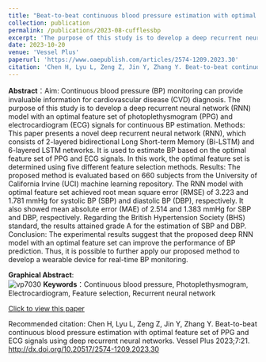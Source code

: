 ```yaml
---
title: "Beat-to-beat continuous blood pressure estimation with optimal feature set of PPG and ECG signals using deep recurrent neural networks"
collection: publication
permalink: /publications/2023-08-cufflessbp
excerpt: 'The purpose of this study is to develop a deep recurrent neural network (RNN) model with optimal feature set of photoplethysmogram (PPG) and electrocardiogram (ECG) signals for continuous BP estimation. '
date: 2023-10-20
venue: 'Vessel Plus'
paperurl: 'https://www.oaepublish.com/articles/2574-1209.2023.30'
citation: 'Chen H, Lyu L, Zeng Z, Jin Y, Zhang Y. Beat-to-beat continuous blood pressure estimation with optimal feature set of PPG and ECG signals using deep recurrent neural networks. Vessel Plus. 2023; 7: 21. http://dx.doi.org/10.20517/2574-1209.2023.30'
---
```

**Abstract**：Aim: Continuous blood pressure (BP) monitoring can provide invaluable information for cardiovascular disease (CVD) diagnosis. The purpose of this study is to develop a deep recurrent neural network (RNN) model with an optimal feature set of photoplethysmogram (PPG) and electrocardiogram (ECG) signals for continuous BP estimation.
Methods: This paper presents a novel deep recurrent neural network (RNN), which consists of 2-layered bidirectional Long Short-term Memory (Bi-LSTM) and 6-layered LSTM networks. It is used to estimate BP based on the optimal feature set of PPG and ECG signals. In this work, the optimal feature set is determined using five different feature selection methods.
Results: The proposed method is evaluated based on 660 subjects from the University of California Irvine (UCI) machine learning repository. The RNN model with optimal feature set achieved root mean square error (RMSE) of 3.223 and 1.781 mmHg for systolic BP (SBP) and diastolic BP (DBP), respectively. It also showed mean absolute error (MAE) of 2.514 and 1.383 mmHg for SBP and DBP, respectively. Regarding the British Hypertension Society (BHS) standard, the results attained grade A for the estimation of SBP and DBP.
Conclusion: The experimental results suggest that the proposed deep RNN model with an optimal feature set can improve the performance of BP prediction. Thus, it is possible to further apply our proposed method to develop a wearable device for real-time BP monitoring.  

**Graphical Abstract**:   
![vp7030](https://yanweijin.github.io/images/vp7030.jpg)
**Keywords**：Continuous blood pressure, Photoplethysmogram, Electrocardiogram, Feature selection, Recurrent neural network

[Click to view this paper](https://www.oaepublish.com/articles/2574-1209.2023.30)

Recommended citation: Chen H, Lyu L, Zeng Z, Jin Y, Zhang Y. Beat-to-beat continuous blood pressure estimation with optimal feature set of PPG and ECG signals using deep recurrent neural networks. Vessel Plus 2023;7:21. http://dx.doi.org/10.20517/2574-1209.2023.30
